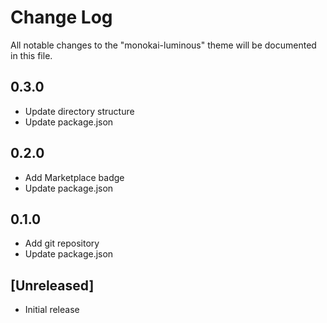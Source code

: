 # Change Log
All notable changes to the "monokai-luminous" theme will be documented in this file.

## 0.3.0
- Update directory structure
- Update package.json

## 0.2.0
- Add Marketplace badge
- Update package.json

## 0.1.0
- Add git repository
- Update package.json

## [Unreleased]
- Initial release
